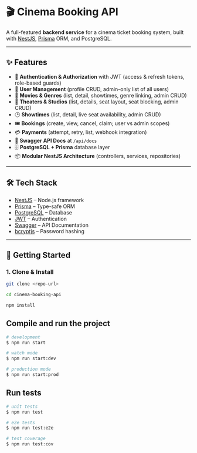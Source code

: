 # 🎬 Cinema Booking API

A full-featured **backend service** for a cinema ticket booking system, built with [NestJS](https://nestjs.com/), [Prisma](https://www.prisma.io/) ORM, and PostgreSQL.

---

## ✨ Features

- 🔐 **Authentication & Authorization** with JWT (access & refresh tokens, role-based guards)
- 👤 **User Management** (profile CRUD, admin-only list of all users)
- 🎥 **Movies & Genres** (list, detail, showtimes, genre linking, admin CRUD)
- 🏢 **Theaters & Studios** (list, details, seat layout, seat blocking, admin CRUD)
- 🕒 **Showtimes** (list, detail, live seat availability, admin CRUD)
- 🎟 **Bookings** (create, view, cancel, claim; user vs admin scopes)
- 💳 **Payments** (attempt, retry, list, webhook integration)
- 📜 **Swagger API Docs** at `/api/docs`
- 🗄 **PostgreSQL + Prisma** database layer
- 📦 **Modular NestJS Architecture** (controllers, services, repositories)

---

## 🛠️ Tech Stack

- [NestJS](https://nestjs.com/) – Node.js framework
- [Prisma](https://www.prisma.io/) – Type-safe ORM
- [PostgreSQL](https://www.postgresql.org/) – Database
- [JWT](https://jwt.io/) – Authentication
- [Swagger](https://swagger.io/tools/swagger-ui/) – API Documentation
- [bcryptjs](https://www.npmjs.com/package/bcryptjs) – Password hashing

---

## 🚀 Getting Started

### 1. Clone & Install

```bash
git clone <repo-url>

cd cinema-booking-api

npm install
```

## Compile and run the project

```bash
# development
$ npm run start

# watch mode
$ npm run start:dev

# production mode
$ npm run start:prod
```

## Run tests

```bash
# unit tests
$ npm run test

# e2e tests
$ npm run test:e2e

# test coverage
$ npm run test:cov
```
